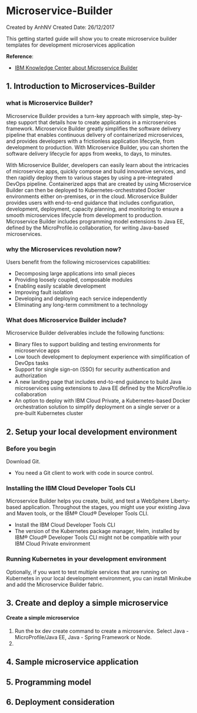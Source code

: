 # Microservice-Builder
Created by AnhNV Created Date: 26/12/2017

This getting started guide will show you to create microservice builder templates for development microservices application

**Reference**:
- [IBM Knowledge Center about Microservice Builder][ibm-knowledge]

## 1. Introduction to Microservices-Builder
### what is Microservice Builder?
Microservice Builder provides a turn-key approach with simple, step-by-step support that details how to create applications in a microservices framework. Microservice Builder greatly simplifies the software delivery pipeline that enables continuous delivery of containerized microservices, and provides developers with a frictionless application lifecycle, from development to production. With Microservice Builder, you can shorten the software delivery lifecycle for apps from weeks, to days, to minutes.

With Microservice Builder, developers can easily learn about the intricacies of microservice apps, quickly compose and build innovative services, and then rapidly deploy them to various stages by using a pre-integrated DevOps pipeline. Containerized apps that are created by using Microservice Builder can then be deployed to Kubernetes-orchestrated Docker environments either on-premises, or in the cloud. Microservice Builder provides users with end-to-end guidance that includes configuration, development, deployment, capacity planning, and monitoring to ensure a smooth microservices lifecycle from development to production. Microservice Builder includes programming model extensions to Java EE, defined by the MicroProfile.io collaboration, for writing Java-based microservices.

### why the Microservices revolution now?
Users benefit from the following microservices capabilities:
- Decomposing large applications into small pieces
- Providing loosely coupled, composable modules
- Enabling easily scalable development
- Improving fault isolation
- Developing and deploying each service independently
- Eliminating any long-term commitment to a technology

### What does Microservice Builder include?
Microservice Builder deliverables include the following functions:
- Binary files to support building and testing environments for microservice apps
- Low touch development to deployment experience with simplification of DevOps tasks
- Support for single sign-on (SSO) for security authentication and authorization
- A new landing page that includes end-to-end guidance to build Java microservices using extensions to Java EE defined by the MicroProfile.io collaboration
- An option to deploy with IBM Cloud Private, a Kubernetes-based Docker orchestration solution to simplify deployment on a single server or a pre-built Kubernetes cluster

## 2. Setup your local development environment
### Before you begin
Download Git.
- You need a Git client to work with code in source control.

### Installing the IBM Cloud Developer Tools CLI
Microservice Builder helps you create, build, and test a WebSphere Liberty-based application. Throughout the stages, you might use your existing Java and Maven tools, or the IBM® Cloud® Developer Tools CLI.
- Install the IBM Cloud Developer Tools CLI
- The version of the Kubernetes package manager, Helm, installed by IBM® Cloud® Developer Tools CLI might not be compatible with your IBM Cloud Private environment

### Running Kubernetes in your development environment
Optionally, if you want to test multiple services that are running on Kubernetes in your local development environment, you can install Minikube and add the Microservice Builder fabric.

## 3. Create and deploy a simple microservice 
#### Create a simple microservice
1. Run the bx dev create command to create a microservice. Select Java - MicroProfile/Java EE, Java - Spring Framework or Node.
2. 

## 4. Sample microservice application
## 5. Programming model
## 6. Deployment consideration

[ibm-knowledge]: <https://www.ibm.com/support/knowledgecenter/SS5PWC/intro-microservice-builder.html>
